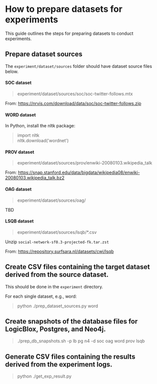 # How to prepare datasets for experiments

This guide outlines the steps for preparing datasets to conduct experiments.

## Prepare dataset sources
 
The ```experiment/dataset/sources``` folder should have dataset source files below.

#### SOC dataset
 > experiment/dataset/sources/soc/soc-twitter-follows.mtx  

From: https://nrvis.com/download/data/soc/soc-twitter-follows.zip 

#### WORD dataset
In Python, install the nltk package:

 > import nltk  
 > nltk.download('wordnet')

#### PROV dataset
 > experiment/dataset/sources/prov/enwiki-20080103.wikipedia_talk

From: https://snap.stanford.edu/data/bigdata/wikipedia08/enwiki-20080103.wikipedia_talk.bz2  

#### OAG dataset
> experiment/dataset/sources/oag/

TBD

#### LSQB dataset
> experiment/dataset/sources/lsqb/*.csv

Unzip ```social-network-sf0.3-projected-fk.tar.zst```

From: https://repository.surfsara.nl/datasets/cwi/lsqb

## Create CSV files containing the target dataset derived from the source dataset.

This should be done in the ```experiment``` directory.

For each single dataset, e.g., word: 
 > python ./prep_dataset_sources.py word 

## Create snapshots of the database files for LogicBlox, Postgres, and Neo4j.

 > ./prep_db_snapshots.sh -p lb pg n4 -d soc oag word prov lsqb

## Generate CSV files containing the results derived from the experiment logs.

 > python ./get_exp_result.py